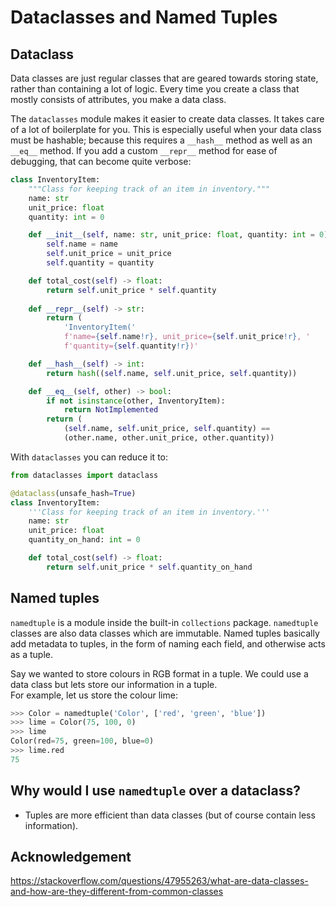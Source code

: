 # Dataclasses and Named Tuples
## Dataclass
Data classes are just regular classes that are geared towards storing state, rather than containing a lot of logic. Every time you create a class that mostly consists of attributes, you make a data class.

The `dataclasses` module makes it easier to create data classes. It takes care of a lot of boilerplate for you.
This is especially useful when your data class must be hashable; because this requires a `__hash__` method as well as an `__eq__` method. If you add a custom `__repr__` method for ease of debugging, that can become quite verbose:

```py
class InventoryItem:
    """Class for keeping track of an item in inventory."""
    name: str
    unit_price: float
    quantity: int = 0

    def __init__(self, name: str, unit_price: float, quantity: int = 0) -> None:
        self.name = name
        self.unit_price = unit_price
        self.quantity = quantity

    def total_cost(self) -> float:
        return self.unit_price * self.quantity
    
    def __repr__(self) -> str:
        return (
            'InventoryItem('
            f'name={self.name!r}, unit_price={self.unit_price!r}, '
            f'quantity={self.quantity!r})'

    def __hash__(self) -> int:
        return hash((self.name, self.unit_price, self.quantity))

    def __eq__(self, other) -> bool:
        if not isinstance(other, InventoryItem):
            return NotImplemented
        return (
            (self.name, self.unit_price, self.quantity) == 
            (other.name, other.unit_price, other.quantity))
```

With `dataclasses` you can reduce it to:

```py
from dataclasses import dataclass

@dataclass(unsafe_hash=True)
class InventoryItem:
    '''Class for keeping track of an item in inventory.'''
    name: str
    unit_price: float
    quantity_on_hand: int = 0

    def total_cost(self) -> float:
        return self.unit_price * self.quantity_on_hand
```
## Named tuples
`namedtuple` is a module inside the built-in `collections` package. `namedtuple` classes are also data classes which are immutable.
Named tuples basically add metadata to tuples, in the form of naming each field, and otherwise acts as a tuple.


Say we wanted to store colours in RGB format in a tuple. We could use a data class but lets store our information in a tuple.  
For example, let us store the colour lime:
```py
>>> Color = namedtuple('Color', ['red', 'green', 'blue'])
>>> lime = Color(75, 100, 0)
>>> lime
Color(red=75, green=100, blue=0)
>>> lime.red
75
```

## Why would I use `namedtuple` over a dataclass?
* Tuples are more efficient than data classes (but of course contain less information).

## Acknowledgement
https://stackoverflow.com/questions/47955263/what-are-data-classes-and-how-are-they-different-from-common-classes

